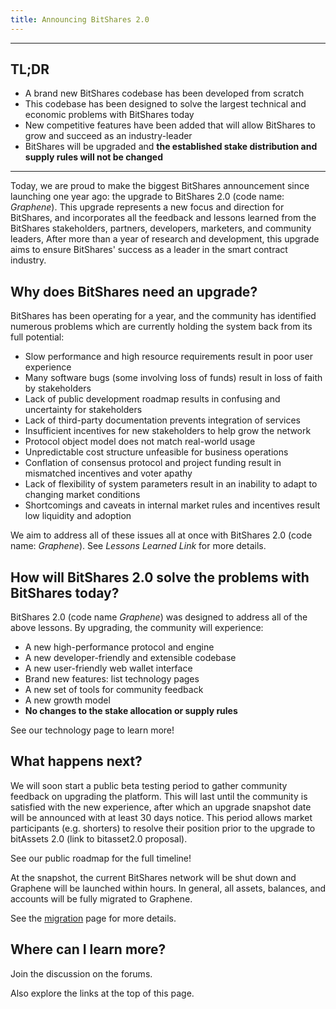 ```yaml
---
title: Announcing BitShares 2.0
---
```


--------

## TL;DR
- A brand new BitShares codebase has been developed from scratch
- This codebase has been designed to solve the largest technical and economic problems with BitShares today
- New competitive features have been added that will allow BitShares to grow and succeed as an industry-leader
- BitShares will be upgraded and **the established stake distribution and supply rules will not be changed**

--------

Today, we are proud to make the biggest BitShares announcement since launching one year ago: the upgrade to BitShares 2.0 (code name: *Graphene*).
This upgrade represents a new focus and direction for BitShares, and incorporates all the
feedback and lessons learned from the BitShares stakeholders, partners, developers, marketers, and community leaders,
After more than a year of research and development, this upgrade aims to ensure BitShares' success as a leader in
the smart contract industry.

## Why does BitShares need an upgrade?

BitShares has been operating for a year, and the community has identified numerous problems which are currently holding
the system back from its full potential:

- Slow performance and high resource requirements result in poor user experience
- Many software bugs (some involving loss of funds) result in loss of faith by stakeholders
- Lack of public development roadmap results in confusing and uncertainty for stakeholders
- Lack of third-party documentation prevents integration of services
- Insufficient incentives for new stakeholders to help grow the network
- Protocol object model does not match real-world usage
- Unpredictable cost structure unfeasible for business operations
- Conflation of consensus protocol and project funding result in mismatched incentives and voter apathy
- Lack of flexibility of system parameters result in an inability to adapt to changing market conditions
- Shortcomings and caveats in internal market rules and incentives result low liquidity and adoption

We aim to address all of these issues all at once with BitShares 2.0 (code name: *Graphene*). See *Lessons Learned Link* for more details.

## How will BitShares 2.0 solve the problems with BitShares today?

BitShares 2.0 (code name *Graphene*) was designed to address all of the above lessons. By upgrading, the community will experience:

- A new high-performance protocol and engine
- A new developer-friendly and extensible codebase
- A new user-friendly web wallet interface
- Brand new features: list technology pages
- A new set of tools for community feedback
- A new growth model
- **No changes to the stake allocation or supply rules**

See our technology page to learn more!

## What happens next?

We will soon start a public beta testing period to gather community feedback on upgrading the platform.
This will last until the community is satisfied with the new experience, after which an upgrade snapshot date will be
announced with at least 30 days notice. This period allows market participants (e.g. shorters) to resolve their
position prior to the upgrade to bitAssets 2.0 (link to bitasset2.0 proposal).

See our public roadmap for the full timeline!

At the snapshot, the current BitShares network will be shut down and Graphene will be launched within hours.
In general, all assets, balances, and accounts will be fully migrated to Graphene.

See the <a href="/migration/">migration</a> page for more details.

## Where can I learn more?

Join the discussion on the forums.

Also explore the links at the top of this page.
